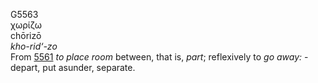 <body>
  <p>G5563<br>  χωρίζω  <br> chōrizō  <br><i>kho-rid‘-zo </i><br>From <a href="g5561.htm">5561</a>  <i>to</i> <i>place</i> <i>room</i> between, that is, <i>part</i>; reflexively to <i>go</i> <i>away:</i> - depart, put asunder, separate.<br></p>
 </body>
